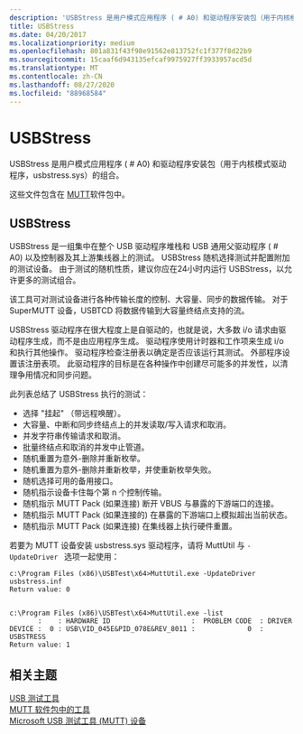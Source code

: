 ```yaml
---
description: 'USBStress 是用户模式应用程序 ( # A0) 和驱动程序安装包（用于内核模式驱动程序，usbstress.sys）的组合。'
title: USBStress
ms.date: 04/20/2017
ms.localizationpriority: medium
ms.openlocfilehash: 801a831f43f98e91562e813752fc1f377f8d22b9
ms.sourcegitcommit: 15caaf6d943135efcaf9975927ff3933957acd5d
ms.translationtype: MT
ms.contentlocale: zh-CN
ms.lasthandoff: 08/27/2020
ms.locfileid: "88968584"
---
```

# <a name="usbstress"></a>USBStress


USBStress 是用户模式应用程序 ( # A0) 和驱动程序安装包（用于内核模式驱动程序，usbstress.sys）的组合。

这些文件包含在 [MUTT](https://docs.microsoft.com/windows-hardware/drivers/usbcon/mutt-software-package)软件包中。

## <a name="usbstress"></a>USBStress


USBStress 是一组集中在整个 USB 驱动程序堆栈和 USB 通用父驱动程序 ( # A0) 以及控制器及其上游集线器上的测试。 USBStress 随机选择测试并配置附加的测试设备。 由于测试的随机性质，建议你应在24小时内运行 USBStress，以允许更多的测试组合。

该工具可对测试设备进行各种传输长度的控制、大容量、同步的数据传输。 对于 SuperMUTT 设备，USBTCD 将数据传输到大容量终结点支持的流。

USBStress 驱动程序在很大程度上是自驱动的，也就是说，大多数 i/o 请求由驱动程序生成，而不是由应用程序生成。 驱动程序使用计时器和工作项来生成 i/o 和执行其他操作。 驱动程序检查注册表以确定是否应该运行其测试。 外部程序设置该注册表项。 此驱动程序的目标是在各种操作中创建尽可能多的并发性，以清理争用情况和同步问题。

此列表总结了 USBStress 执行的测试：

-   选择 "挂起" （带远程唤醒）。
-   大容量、中断和同步终结点上的并发读取/写入请求和取消。
-   并发字符串传输请求和取消。
-   批量终结点和取消的并发中止管道。
-   随机重置为意外-删除并重新枚举。
-   随机重置为意外-删除并重新枚举，并使重新枚举失败。
-   随机选择可用的备用接口。
-   随机指示设备卡住每个第 n 个控制传输。
-   随机指示 MUTT Pack (如果连接) 断开 VBUS 与暴露的下游端口的连接。
-   随机指示 MUTT Pack (如果连接的) 在暴露的下游端口上模拟超出当前状态。
-   随机指示 MUTT Pack (如果连接) 在集线器上执行硬件重置。

若要为 MUTT 设备安装 usbstress.sys 驱动程序，请将 MuttUtil 与 `-UpdateDriver ` 选项一起使用：

``` syntax
c:\Program Files (x86)\USBTest\x64>MuttUtil.exe -UpdateDriver usbstress.inf
Return value: 0


c:\Program Files (x86)\USBTest\x64>MuttUtil.exe -list
       :    : HARDWARE ID                    :  PROBLEM CODE  : DRIVER
DEVICE :  0 : USB\VID_045E&PID_078E&REV_8011 :             0  : USBSTRESS
Return value: 1
```

## <a name="related-topics"></a>相关主题
[USB 测试工具](usb-test-tools.md)  
[MUTT 软件包中的工具](mutt-software-package.md)  
[Microsoft USB 测试工具 (MUTT) 设备](microsoft-usb-test-tool--mutt--devices.md)  



